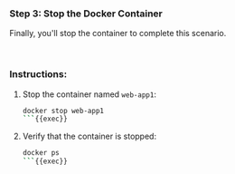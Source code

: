 ### Step 3: Stop the Docker Container

Finally, you'll stop the container to complete this scenario.

<br>

### Instructions:
1. Stop the container named `web-app1`:
    ```bash
    docker stop web-app1
    ```{{exec}}

2. Verify that the container is stopped:
    ```bash
    docker ps
    ```{{exec}}